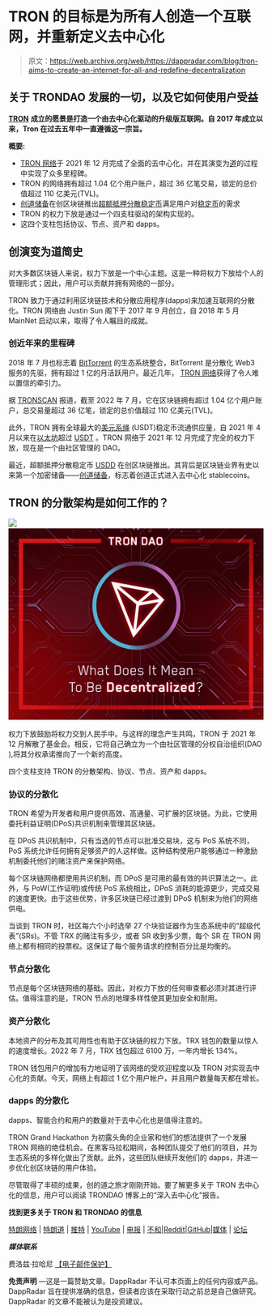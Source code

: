 # TRON 的目标是为所有人创造一个互联网，并重新定义去中心化

> 原文：<https://web.archive.org/web/https://dappradar.com/blog/tron-aims-to-create-an-internet-for-all-and-redefine-decentralization>

## 关于 TRONDAO 发展的一切，以及它如何使用户受益

[**TRON**](https://web.archive.org/web/20220930132012/https://trondao.org/) **成立的愿景是打造一个由去中心化驱动的升级版互联网。自 2017 年成立以来，Tron 在过去五年中一直遵循这一宗旨。**

**概要:**

*   [TRON 网络](https://web.archive.org/web/20220930132012/https://dappradar.com/rankings/protocol/tron)于 2021 年 12 月完成了全面的去中心化，并在其演变为[道](/web/20220930132012/https://dappradar.com/blog/what-is-a-dao-how-does-it-work/)的过程中实现了众多里程碑。
*   TRON 的网络拥有超过 1.04 亿个用户账户，超过 36 亿笔交易，锁定的总价值超过 110 亿美元(TVL)。
*   [创道储备](https://web.archive.org/web/20220930132012/https://tdr.org/#/)在创区块链推出[超额抵押分散稳定币](/web/20220930132012/https://dappradar.com/blog/how-is-tron-dao-reserves-usdd-different-from-other-stablecoins-on-the-market/)满足用户对[稳定币](/web/20220930132012/https://dappradar.com/blog/stablecoins-the-simple-guide/)的需求
*   TRON 的权力下放是通过一个四支柱驱动的架构实现的。
*   这四个支柱包括协议、节点、资产和 dapps。

## 创演变为道简史

对大多数区块链人来说，权力下放是一个中心主题。这是一种将权力下放给个人的管理形式；因此，用户可以贡献并拥有网络的一部分。

TRON 致力于通过利用区块链技术和分散应用程序(dapps)来加速互联网的分散化。TRON 网络由 Justin Sun 阁下于 2017 年 9 月创立，自 2018 年 5 月 MainNet 启动以来，取得了令人瞩目的成就。

### 创近年来的里程碑

2018 年 7 月也标志着 [BitTorrent](https://web.archive.org/web/20220930132012/https://www.bittorrent.com/) 的生态系统整合，BitTorrent 是分散化 Web3 服务的先驱，拥有超过 1 亿的月活跃用户。最近几年， [TRON 网络](https://web.archive.org/web/20220930132012/https://tron.network/)获得了令人难以置信的牵引力。

据 [TRONSCAN](https://web.archive.org/web/20220930132012/https://tronscan.org/#/data/stats2/token/tvl) 报道，截至 2022 年 7 月，它在区块链拥有超过 1.04 亿个用户账户，总交易量超过 36 亿笔，锁定的总价值超过 110 亿美元(TVL)。

此外，TRON 拥有全球最大的[美元系绳](https://web.archive.org/web/20220930132012/https://tether.to/en/transparency) (USDT)稳定币流通供应量，自 2021 年 4 月以来在[以太坊](https://web.archive.org/web/20220930132012/https://dappradar.com/rankings/protocol/ethereum)超过 [USDT](https://web.archive.org/web/20220930132012/https://dappradar.com/hub/token/eth/USDT/ETH?from=0xdac17f958d2ee523a2206206994597c13d831ec7) 。TRON 网络于 2021 年 12 月完成了完全的权力下放，现在是一个由社区管理的 DAO。

最近，超额抵押分散稳定币 [USDD](https://web.archive.org/web/20220930132012/https://usdd.io/#/) 在创区块链推出。其背后是区块链业界有史以来第一个加密储备——[创道储备](https://web.archive.org/web/20220930132012/https://tdr.org/#/)，标志着创道正式进入去中心化 stablecoins。

## TRON 的分散架构是如何工作的？

![](img/dbc8322ee604f13e10f58f7fcfaa7961.png)![How does TRON's decentralized architecture work](img/638cba47b28a7e7e251f91642fbbe338.png)

权力下放鼓励将权力交到人民手中。与这样的理念产生共鸣，TRON 于 2021 年 12 月解散了基金会。相反，它将自己确立为一个由社区管理的分权自治组织(DAO ),将其分权承诺推向了一个新的高度。

四个支柱支持 TRON 的分散架构、协议、节点、资产和 dapps。

### 协议的分散化

TRON 希望为开发者和用户提供高效、高通量、可扩展的区块链。为此，它使用委托利益证明(DPoS)共识机制来管理其区块链。

在 DPoS 共识机制中，只有当选的节点可以批准交易块，这与 PoS 系统不同，PoS 系统允许任何拥有足够资产的人这样做。这种结构使用户能够通过一种激励机制委托他们的赌注资产来保护网络。

每个区块链网络都使用共识机制，而 DPoS 是可用的最有效的共识算法之一。此外，与 PoW(工作证明)或传统 PoS 系统相比，DPoS 消耗的能源更少，完成交易的速度更快。由于这些优势，许多区块链已经过渡到 DPoS 机制来为他们的网络供电。

当谈到 TRON 时，社区每六个小时选举 27 个块验证器作为生态系统中的“超级代表”(SRs)。不管 TRX 的赌注有多少，或者 SR 收到多少票，每个 SR 在 TRON 网络上都有相同的投票权。这保证了每个服务请求的控制百分比是均衡的。

### 节点分散化

节点是每个区块链网络的基础。因此，对权力下放的任何审查都必须对其进行评估。值得注意的是，TRON 节点的地理多样性使其更加安全和耐用。

### 资产分散化

本地资产的分布及其可用性也有助于区块链的权力下放。TRX 钱包的数量以惊人的速度增长。2022 年 7 月，TRX 钱包超过 6100 万，一年内增长 134%。

TRON 钱包用户的增加有力地证明了该网络的受欢迎程度以及 TRON 对实现去中心化的贡献。今天，网络上有超过 1 亿个用户帐户，并且用户数量每天都在增长。

### dapps 的分散化

dapps、智能合约和用户的数量对于去中心化也是值得注意的。

TRON Grand Hackathon 为初露头角的企业家和他们的想法提供了一个发展 TRON 网络的绝佳机会。在黑客马拉松期间，各种团队提交了他们的项目，并为生态系统的多样化做出了贡献。此外，这些团队继续开发他们的 dapps，并进一步优化创区块链的用户体验。

尽管取得了丰硕的成果，创的道之旅才刚刚开始。要了解更多关于 TRON 去中心化的信息，用户可以阅读 TRONDAO 博客上的“深入去中心化”报告。

**找到更多关于 TRON 和 TRONDAO 的信息**

[特朗网络](https://web.archive.org/web/20220930132012/http://tron.network/) | [特朗道](https://web.archive.org/web/20220930132012/https://trondao.org/) | [推特](https://web.archive.org/web/20220930132012/https://twitter.com/TRONDAO) | [YouTube](https://web.archive.org/web/20220930132012/https://www.youtube.com/channel/UC5OPOGRq02iK-0T9sKse_kA) | [电报](https://web.archive.org/web/20220930132012/https://t.me/tronnetworkEN) | [不和](https://web.archive.org/web/20220930132012/http://discord.gg/tron)|[Reddit](https://web.archive.org/web/20220930132012/https://www.reddit.com/r/Tronix/)|[GitHub](https://web.archive.org/web/20220930132012/https://github.com/tronprotocol)|[媒体](https://web.archive.org/web/20220930132012/https://trondao.medium.com/) | [论坛](https://web.archive.org/web/20220930132012/https://forum.trondao.org/)

***媒体联系***

费洛兹·拉哈尼
[【电子邮件保护】](/web/20220930132012/https://dappradar.com/cdn-cgi/l/email-protection)

**免责声明** —这是一篇赞助文章。DappRadar 不认可本页面上的任何内容或产品。DappRadar 旨在提供准确的信息，但读者应该在采取行动之前总是自己做研究。DappRadar 的文章不能被认为是投资建议。